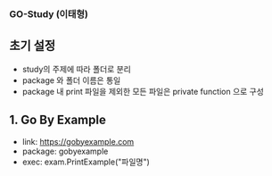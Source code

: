 ### GO-Study (이태형)

## 초기 설정
- study의 주제에 따라 폴더로 분리
- package 와 폴더 이름은 통일
- package 내 print 파일을 제외한 모든 파일은 private function 으로 구성

## 1. Go By Example
- link: https://gobyexample.com
- package: gobyexample
- exec: exam.PrintExample("파일명")